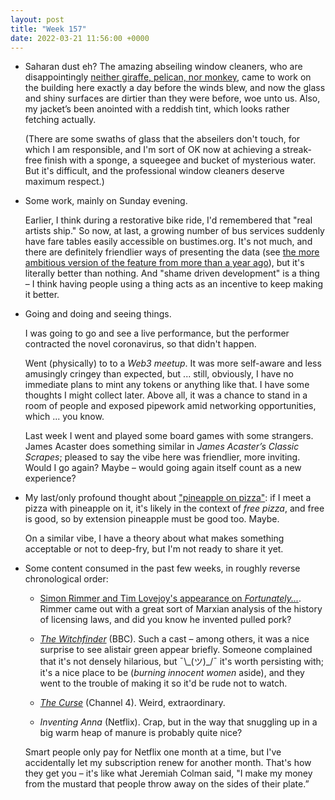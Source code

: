 ```yaml
---
layout: post
title: "Week 157"
date: 2022-03-21 11:56:00 +0000
---
```


- Saharan dust eh?
  The amazing abseiling window cleaners, who are disappointingly [neither giraffe, pelican, nor monkey](https://en.wikipedia.org/wiki/The_Giraffe_and_the_Pelly_and_Me), came to work on the building here exactly a day before the winds blew, and now the glass and shiny surfaces are dirtier than they were before, woe unto us. Also, my jacket’s been anointed with a reddish tint, which looks rather fetching actually. 

  (There are some swaths of glass that the abseilers don't touch, for which I am responsible, and I'm sort of OK now at achieving a streak-free finish with a sponge, a squeegee and bucket of mysterious water. But it's difficult, and the professional window cleaners deserve maximum respect.)

- Some work, mainly on Sunday evening.

  Earlier, I think during a restorative bike ride, I'd remembered that "real artists ship." So now, at last, a growing number of bus services suddenly have fare tables easily accessible on bustimes.org. It's not much, and there are definitely friendlier ways of presenting the data (see [the more ambitious version of the feature from more than a year ago](https://twitter.com/darloscott/status/1349697835713912833)), but it's literally better than nothing. And "shame driven development" is a thing – I think having people using a thing acts as an incentive to keep making it better.

- Going and doing and seeing things.

  I was going to go and see a live performance, but the performer contracted the novel coronavirus, so that didn't happen.

  Went (physically) to to a _Web3 meetup_.
  It was more self-aware and less amusingly cringey than expected, but ... still, obviously, I have no immediate plans to mint any tokens or anything like that.
  I have some thoughts I might collect later. Above all, it was a chance to stand in a room of people and exposed pipework amid networking opportunities, which ... you know.

  Last week I went and played some board games with some strangers. James Acaster does something similar in <cite>James Acaster’s Classic Scrapes</cite>; pleased to say the vibe here was friendlier, more inviting. Would I go again? Maybe – would going again itself count as a new experience? 

- My last/only profound thought about ["pineapple on pizza"](https://twitter.com/wrathofgodbot/status/1503498376083615754 "annoying dating app bio cliché"):
  if I meet a pizza with pineapple on it, it's likely in the context of _free pizza_, and free is good, so by extension pineapple must be good too. Maybe.

  On a similar vibe, I have a theory about what makes something acceptable or not to deep-fry, but I'm not ready to share it yet.

- Some content consumed in the past few weeks, in roughly reverse chronological order:

  - [Simon Rimmer and Tim Lovejoy's appearance on <cite>Fortunately...</cite>](https://www.bbc.co.uk/programmes/m0015ltm).
    Rimmer came out with a great sort of Marxian analysis of the history of licensing laws, and did you know he invented pulled pork?

  - [<cite>The Witchfinder</cite>](https://www.bbc.co.uk/programmes/p0b6xg9r) (BBC). Such a cast – among others, it was a nice surprise to see alistair green appear briefly.
    Someone complained that it's not densely hilarious, but ¯\\\_(ツ)\_/¯ it's worth persisting with; it's a nice place to be (_burning innocent women_ aside),
    and they went to the trouble of making it so it'd be rude not to watch.

  - [<cite>The Curse</cite>](https://www.channel4.com/programmes/the-curse) (Channel 4). Weird, extraordinary.

  - <cite>Inventing Anna</cite> (Netflix). Crap, but in the way that snuggling up in a big warm heap of manure is probably quite nice?

  Smart people only pay for Netflix one month at a time, but I've accidentally let my subscription renew for another month.
  That's how they get you – it's like what Jeremiah Colman said, "I make my money from the mustard that people throw away on the sides of their plate.”
